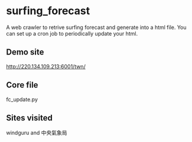 # surfing_forecast
A web crawler to retrive surfing forecast and generate into a html file.
You can set up a cron job to periodically update your html.

## Demo site
http://220.134.109.213:6001/twn/

## Core file
fc_update.py

## Sites visited
windguru and 中央氣象局
